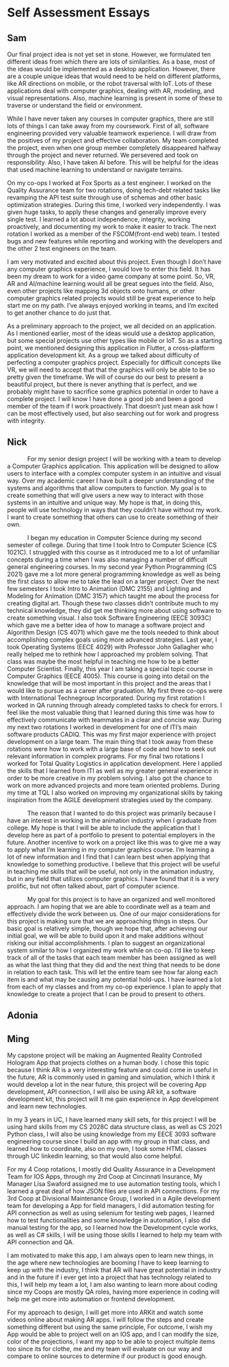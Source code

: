 # Self Assessment Essays
## Sam
Our final project idea is not yet set in stone. However, we formulated ten different ideas from which there are lots of similarities. As a base, most of the ideas would be implemented as a desktop application. However, there are a couple unique ideas that would need to be held on different platforms, like AR directions on mobile, or the robot traversal with IoT. Lots of these applications deal with computer graphics, dealing with AR, modeling, and visual representations. Also, machine learning is present in some of these to traverse or understand the field or environment.

While I have never taken any courses in computer graphics, there are still lots of things I can take away from my coursework. First of all, software engineering provided very valuable teamwork experience. I will draw from the positives of my project and effective collaboration. My team completed the project, even when one group member completely disappeared halfway through the project and never returned. We persevered and took on responsibility. Also, I have taken AI before. This will be helpful for the ideas that used machine learning to understand or navigate terrains.

On my co-ops I worked at Fox Sports as a test engineer. I worked on the Quality Assurance team for two rotations, doing tech-debt related tasks like revamping the API test suite through use of schemas and other basic optimization strategies. During this time, I worked very independently. I was given huge tasks, to apply these changes and generally improve every single test. I learned a lot about independence, integrity, working proactively, and documenting my work to make it easier to track. The next rotation I worked as a member of the FSCOM(front-end web) team. I tested bugs and new features while reporting and working with the developers and the other 2 test engineers on the team.

I am very motivated and excited about this project. Even though I don’t have any computer graphics experience, I would love to enter this field. It has been my dream to work for a video game company at some point. So, VR, AR and AI/machine learning would all be great segues into the field. Also, even other projects like mapping 3d objects onto humans, or other computer graphics related projects would still be great experience to help start me on my path. I’ve always enjoyed working in teams, and I’m excited to get another chance to do just that.

As a preliminary approach to the project, we all decided on an application. As I mentioned earlier, most of the ideas would use a desktop application, but some special projects use other types like mobile or IoT. So as a starting point, we mentioned designing this application in Flutter, a cross-platform application development kit.  As a group we talked about difficulty of perfecting a computer graphics project. Especially for difficult concepts like VR, we will need to accept that that the graphics will only be able to be so pretty given the timeframe. We will of course do our best to present a beautiful project, but there is never anything that is perfect, and we probably might have to sacrifice some graphics potential in order to have a complete project. I will know I have done a good job and been a good member of the team if I work proactively. That doesn’t just mean ask how I can be most effectively used, but also searching out for work and progress with integrity.
## Nick
&nbsp; &nbsp; &nbsp; &nbsp; &nbsp; &nbsp; For my senior design project I will be working with a team to develop a Computer Graphics application.  This application will be designed to allow users to interface with a complex computer system in an intuitive and visual way.  Over my academic career I have built a deeper understanding of the systems and algorithms that allow computers to function.  My goal is to create something that will give users a new way to interact with those systems in an intuitive and unique way.  My hope is that, in doing this, people will use technology in ways that they couldn’t have without my work.  I want to create something that others can use to create something of their own.

&nbsp; &nbsp; &nbsp; &nbsp; &nbsp; &nbsp; I began my education in Computer Science during my second semester of college.  During that time I took Intro to Computer Science (CS 1021C).  I struggled with this course as it introduced me to a lot of unfamiliar concepts during a time when I was also managing a number of difficult general engineering courses.  In my second year Python Programming (CS 2021) gave me a lot more general programming knowledge as well as being the first class to allow me to take the lead on a larger project.  Over the next few semesters I took Intro to Animation (DMC 2155) and Lighting and Modeling for Animation (DMC 3157) which taught me about the process for creating digital art.  Though these two classes didn’t contribute much to my technical knowledge, they did get me thinking more about using software to create something visual.  I also took Software Engineering (EECE 3093C) which gave me a better idea of how to manage a software project and Algorithm Design (CS 4071) which gave me the tools needed to think about accomplishing complex goals using more advanced strategies.  Last year, I took Operating Systems (EECE 4029) with Professor John Gallagher who really helped me to rethink how I approached my problem solving.  That class was maybe the most helpful in teaching me how to be a better Computer Scientist.  Finally, this year I am taking a special topic course in Computer Graphics (EECE 4005).  This course is going into detail on the knowledge that will be most important in this project and the areas that I would like to pursue as a career after graduation.
My first three co-ops were with International Technegroup Incorporated.  During my first rotation I worked in QA  running through already completed tasks to check for errors.  I feel like the most valuable thing that I learned during this time was how to effectively communicate with teammates in a clear and concise way.  During my next two rotations I worked in development for one of ITI’s main software products CADIQ.  This was my first major experience with project development on a large team.  The main thing that I took away from these rotations were how to work with a large base of code and how to seek out relevant information in complex programs.  For my final two rotations I worked for Total Quality Logistics in application development.  Here I applied the skills that I learned from ITI as well as my greater general experience in order to be more creative in my problem solving.  I also got the chance to work on more advanced projects and more team oriented problems.  During my time at TQL I also worked on improving my organizational skills by taking inspiration from the AGILE development strategies used by the company.

&nbsp; &nbsp; &nbsp; &nbsp; &nbsp; &nbsp; The reason that I wanted to do this project was primarily because I have an interest in working in the animation industry when I graduate from college.  My hope is that I will be able to include the application that I develop here as part of a portfolio to present to potential employers in the future.  Another incentive to work on a project like this was to give me a way to apply what I’m learning in my computer graphics course.  I’m learning a lot of new information and I find that I can learn best when applying that knowledge to something productive.  I believe that this project will be useful in teaching me skills that will be useful, not only in the animation industry, but in any field that utilizes computer graphics.  I have found that it is a very prolific, but not often talked about, part of computer science.

&nbsp; &nbsp; &nbsp; &nbsp; &nbsp; &nbsp; My goal for this project is to have an organized and well monitored approach.  I am hoping that we are able to coordinate well as a team and effectively divide the work between us.  One of our major considerations for this project is making sure that we are approaching things in steps.  Our basic goal is relatively simple, though we hope that, after achieving our initial goal, we will be able to build upon it and make additions without risking our initial accomplishments.  I plan to suggest an organizational system similar to how I organized my work while on co-op.  I’d like to keep track of all of the tasks that each team member has been assigned as well as what the last thing that they did and the next thing that needs to be done in relation to each task.  This will let the entire team see how far along each item is and what may be causing any potential hold-ups.  I have learned a lot from each of my classes and from my co-op experience.  I plan to apply that knowledge to create a project that I can be proud to present to others.

## Adonia
## Ming
My capstone project will be making an Augmented Reality Controlled Hologram App that projects clothes on a human body. I chose this topic because I think AR is a very interesting feature and could come in useful in the future, AR is commonly used in gaming and simulation, which I think it would develop a lot in the near future, this project will be covering App development, API connection, I will also be using AR kit, a software development kit, this project will lt me gain experience in App development and learn new technologies.

In my 3 years in UC, I have learned many skill sets, for this project I will be using hard skills from my CS 2028C data structure class, as well as CS 2021 Python class, I will also be using knowledge from my EECE 3093 software engineering course since I build an app with my group in that class, and learned how to coordinate, also on my own, I took some HTML classes through UC linkedin learning, so that would also come helpful.

For my 4 Coop rotations, I mostly did Quality Assurance in a Development Team for IOS Apps, through my 2rd Coop at Cincinnati Insurance, My Manager Lisa Swaford assigned me to use automation testing tools, which I learned a great deal of how JSON files are used in API connections. For my 3rd Coop at Divisional Maintenance Group, I worked in a Agile development team for developing a App for field managers, I did automation testing for API connection as well as using selenium for testing web pages, I learned how to test functionalities and some knowledge in automation, I also did manual testing for the app, so I learned how the Development cycle works, as well as C# skills, I will be using those skills I learned to help my team with API connection and QA.

I am motivated to make this app, I am always open to learn new things, in the age where new technologies are booming I have to keep learning to keep up with the industry, I think that AR will have great potential in industry and in the future if i ever get into a project that has technology related to this, I will help my team a lot, I am also wanting to learn more about coding since my Coops are mostly QA roles, having more  experience in coding will help me get more into automation or frontend development.

For my approach to design, I will get more into ARKit and watch some videos online about making AR apps. I will follow the steps and create something different but using the same principle, For outcome, I wish my App would be able to project well on an IOS app, and I can modify the size, color of the projections, I want my app to be able to project multiple items too since its for clothe, me and my team will evaluate on our way and compare to online sources to determine if our product is good enough.
